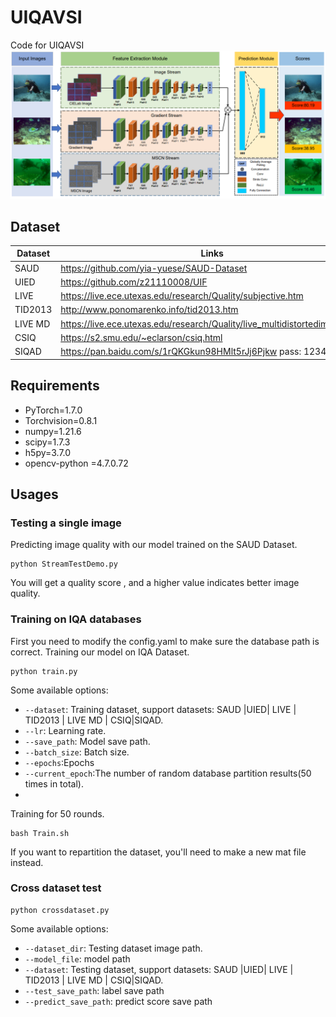 # UIQAVSI
Code for UIQAVSI
![./Net](https://github.com/dart-into/UIQAVSI/blob/main/UIQAVSI/Net.png)

## Dataset
| Dataset   | Links                                                       |
| --------- | ----------------------------------------------------------- |
| SAUD      | https://github.com/yia-yuese/SAUD-Dataset     |
| UIED      | https://github.com/z21110008/UIF      |
| LIVE      | https://live.ece.utexas.edu/research/Quality/subjective.htm      |
| TID2013   | http://www.ponomarenko.info/tid2013.htm                               |
| LIVE MD   | https://live.ece.utexas.edu/research/Quality/live_multidistortedimage.html          |
| CSIQ      | https://s2.smu.edu/~eclarson/csiq.html |
| SIQAD     | https://pan.baidu.com/s/1rQKGkun98HMlt5rJj6Pjkw  pass: 1234 |
## Requirements
- PyTorch=1.7.0
- Torchvision=0.8.1
- numpy=1.21.6
- scipy=1.7.3
- h5py=3.7.0
- opencv-python =4.7.0.72
## Usages

### Testing a single image

Predicting image quality with our model trained on the SAUD Dataset.

```
python StreamTestDemo.py
```

You will get a quality score , and a higher value indicates better image quality.

### Training on IQA databases
First you need to modify the config.yaml to make sure the database path is correct.
Training  our model on IQA Dataset.
```
python train.py
```
Some available options:
* `--dataset`: Training  dataset, support datasets: SAUD |UIED| LIVE | TID2013 | LIVE MD | CSIQ|SIQAD.
* `--lr`: Learning rate.
* `--save_path`: Model save path.
* `--batch_size`: Batch size.
* `--epochs`:Epochs
* `--current_epoch`:The number of random database partition results(50 times in total).
* 
Training for 50 rounds.
```
bash Train.sh
```
If you want to repartition the dataset, you'll need to make a new mat file instead.

### Cross dataset test
```
python crossdataset.py
```
Some available options:
* `--dataset_dir`:  Testing dataset image path.
* `--model_file`: model path
* `--dataset`:  Testing dataset, support datasets: SAUD |UIED| LIVE | TID2013 | LIVE MD | CSIQ|SIQAD.
* `--test_save_path`: label save path
* `--predict_save_path`: predict score save path
